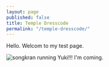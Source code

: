 ```yaml
---
layout: page
published: false
title: Temple Dresscode
permalink: "/temple-dresscode/"
---
```

Hello. Welcom to my test page.

![songkran running]({{site.url}}/images/8-Brad-West.png)
Yuki!!! I'm coming.